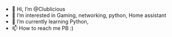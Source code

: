 - 👋 Hi, I’m @Clublicious
- 👀 I’m interested in Gaming, networking, python, Home assistant
- 🌱 I’m currently learning Python, 
- 📫 How to reach me PB :)

<!---
Clublicious/Clublicious is a ✨ special ✨ repository because its `README.md` (this file) appears on your GitHub profile.
You can click the Preview link to take a look at your changes.
--->
